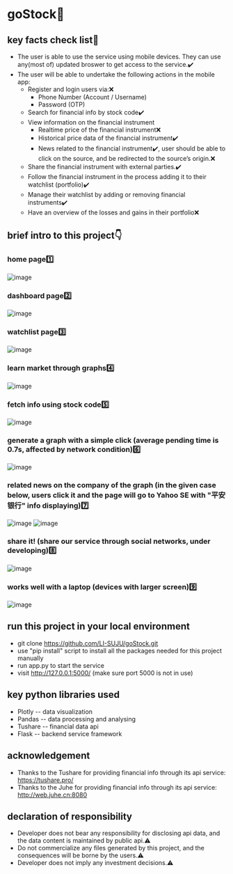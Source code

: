 # goStock🚀
## key facts check list📝
* The user is able to use the service using mobile devices. They can use any(most of) updated broswer to get access to the service.✔️
* The user will be able to undertake the following actions in the mobile app:
  * Register and login users via:❌
    * Phone Number (Account / Username)
    * Password (OTP)
  * Search for financial info by stock code✔️
  * View information on the financial instrument
    * Realtime price of the financial instrument❌
    * Historical price data of the financial instrument✔️
    * News related to the financial instrument✔️, user should be able to click on the source, and be redirected to the source’s origin.❌
  * Share the financial instrument with external parties.✔️
  * Follow the financial instrument in the process adding it to their watchlist (portfolio)✔️
  * Manage their watchlist by adding or removing financial instruments✔️
  * Have an overview of the losses and gains in their portfolio❌
## brief intro to this project👇
### home page1️⃣
![image](https://user-images.githubusercontent.com/78016917/176125368-35d55078-2e29-4d40-afe3-9219cf32eb12.png)
### dashboard page2️⃣
![image](https://user-images.githubusercontent.com/78016917/175942048-0a763497-2161-4328-80cf-b29dcdc545ad.png)
### watchlist page3️⃣
![image](https://user-images.githubusercontent.com/78016917/176125692-f22c923d-c071-494c-b233-fba6817ebc1f.png)
### learn market through graphs4️⃣
![image](https://user-images.githubusercontent.com/78016917/175943501-b2fdf96a-be41-4ce5-bea4-994145dc7d92.png)
### fetch info using stock code5️⃣
![image](https://user-images.githubusercontent.com/78016917/175943727-bfd95db5-7266-49ea-b9e5-d765464ddfe8.png)
### generate a graph with a simple click (average pending time is 0.7s, affected by network condition)6️⃣
![image](https://user-images.githubusercontent.com/78016917/175943908-d80138e4-2bfa-424d-9fb3-3e7a6f48f136.png)
### related news on the company of the graph (in the given case below, users click it and the page will go to Yahoo SE with "平安银行" info displaying)7️⃣
![image](https://user-images.githubusercontent.com/78016917/175950045-d9796283-0a38-49fb-9224-e6cc5be28f0a.png)
![image](https://user-images.githubusercontent.com/78016917/175950160-250a86c6-d8bd-490f-a326-96faa6c47d30.png)
### share it! (share our service through social networks, under developing)8️⃣
![image](https://user-images.githubusercontent.com/78016917/175944192-5abd3b83-95e7-4a0c-9799-a5ec1bec3fb5.png)
### works well with a laptop (devices with larger screen)9️⃣
![image](https://user-images.githubusercontent.com/78016917/175946305-5edefe0e-656f-43a6-b991-1df0f32bc2ff.png)
## run this project in your local environment
- git clone https://github.com/LI-SUJU/goStock.git
- use "pip install" script to install all the packages needed for this project manually
- run app.py to start the service
- visit http://127.0.0.1:5000/ (make sure port 5000 is not in use)
## key python libraries used
- Plotly -- data visualization
- Pandas -- data processing and analysing
- Tushare -- financial data api
- Flask --  backend service framework
## acknowledgement
- Thanks to the Tushare for providing financial info through its api service: https://tushare.pro/
- Thanks to the Juhe for providing financial info through its api service: http://web.juhe.cn:8080
## declaration of responsibility
- Developer does not bear any responsibility for disclosing api data, and the data content is maintained by public api.⚠️
- Do not commercialize any files generated by this project, and the consequences will be borne by the users.⚠️
- Developer does not imply any investment decisions.⚠️
